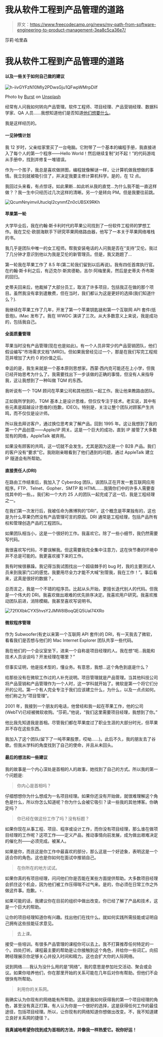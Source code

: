 # 我从软件工程到产品管理的道路

> 原文：<https://www.freecodecamp.org/news/my-path-from-software-engineering-to-product-management-3ea8c5ca36e7/>

莎莉·哈里森

# 我从软件工程到产品管理的道路

#### 以及一些关于如何自己做的建议

![h-iivGYFzN10MIy2PDwsGju1QFwpWMrpDilf](img/60c2f09fb6f5635a036cc7912c67ae18.png)

Photo by [Burst](https://unsplash.com/photos/aoN3HWLbhdI?utm_source=unsplash&utm_medium=referral&utm_content=creditCopyText) on [Unsplash](https://unsplash.com/search/photos/fork-in-the-road?utm_source=unsplash&utm_medium=referral&utm_content=creditCopyText)

经常有人问我如何转向产品管理。软件工程师、项目经理、产品营销经理、数据科学家、QA 人员……我想知道他们是否知道[他们想要什么](https://productcoalition.com/5-reasons-not-to-be-a-pm-2b6e57bc8aba)。

我是这样经历的。

#### 一见钟情计划

我 12 岁时，父亲给家里买了一台电脑。它附带了一个基本的编程手册，我直接进入了每个人的第一个程序——Hello World！然后继续复制“对不起！”的代码游戏从手册中，找到并修复一堆错误。

作为一个孩子，我总是喜欢做拼图，编程就像解谜一样，让计算机做我想做的事情。我立刻就被吸引住了，并决定我要主修计算机科学。是的，在 12 点。

我回过头来看，有点惊讶。如此果断…如此听从我的直觉…为什么我不能一直这样做？？我一生中只经历过几次这样的清晰。另一个是转向 PM。但是我要往前跳。

![QcumNnyimviUtuclqI2cynmfZn0cUBSX9RKh](img/ca5d546bf35cda1ab71f31e64b7e1dbb.png)

#### 苹果第一轮

大学毕业后，我在约翰·斯卡利时代的苹果公司找到了一份软件工程师的梦想工作。我在艾伦·欧朋海默手下研究苹果网络路由器，他写了一本关于苹果网络堆栈的书。

我几乎是团队中唯一的女工程师。帮我安装电话的人问我是否在“支持”艾伦。我过了几分钟才意识到他以为我是艾伦的新管理员。但是，我又跑题了…

第一轮我在苹果工作了 8.5 年(第二轮我们留到以后再说)。我有四任首席执行官。在约翰·斯卡利之后，有迈克尔·斯宾德勒，吉尔·阿梅里奥，然后是史蒂夫·乔布斯的回归。

史蒂夫回来后，他裁掉了大部分员工，取消了许多项目，包括我正在做的那个项目。虽然我没有拿到遣散费，但在当时，我们都认为这是更好的选择(我们知道什么？).

我继续在苹果工作了几年，开发了第一个苹果钥匙链和第一个互联网 API 套件(低音炮)。iMac 发布了。我在 WWDC 演讲了三次。从大多数意义上来说，我是成功的，包括我自己。

#### 全面质量管理

苹果当时没有产品管理(现在也是如此)。有一个人员非常少的产品营销团队，他们假设编写“市场需求文档”(MRD)。但如果我曾经见过一个，那是在我们写完工程规范并增加了大约 0 的价值之后。

幸运的是，我生来就是一个基本原则思想家。西蒙·西内克可能还在上小学，但我已经开始思考为什么了。我需要找出下一步该做的正确的事情，但没有人来指导我，这让我想到了一种叫做 TQM 的东西。

我听说有一个 TQM 顾问在苹果公司和其他团队一起工作。我让他来教路由团队。

正如我所学到的，TQM 基本上是设计思维，但仅仅专注于技术。老实说，其中有些元素是超越设计思维的(抱歉，IDEO)。特别是，关注让整个团队对顾客产生共鸣，而不仅仅是设计师。

所以我去拜访客户，通过换位思考来了解产品。回到 1995 年。这让我想到了我的第一个产品创意——Apple/IP 网关。这是一个巨大的成功，直到 IP 接管了大多数现有的网络，AppleTalk 被弃用。

如果没有顾客的共鸣，这一切就不会发生。尤其是因为这是一个 B2B 产品。我们的客户没有“要求”它。我刚刚亲眼看到了他们遇到的问题，通过 AppleTalk 建立 IP 隧道会有所帮助。

#### 直接责任人(DRI)

在路由工作结束后，我加入了 Cyberdog 团队，该团队正在开发一套互联网应用程序。FTP、Telnet、Gopher、SMTP 和 HTML……我猜你们中的许多人需要查找其中的一些。。我们和一个大约 25 人的团队一起完成了这一切，我是工程经理之一。

在我们第一次发行后，我被任命为赛博狗的“DRI”。这个概念是苹果独有的，这也是为什么苹果仍然没有产品管理可言的原因。DRI 通常是工程经理，包括产品所有权和管理创造产品的工程团队。

如果团队相当小，这是一个很好的工作。我喜欢它。除了一些小细节，我仍然需要写代码。

我很喜欢写代码，不要误解我。但这需要我完全集中注意力，这在快节奏的环境中并不总是可能的。我更喜欢接下来的工作。

我有时候很暴躁。我记得当我试图找出一个超级棘手的 bug 时，我的主要测试人员来到我家门口的感觉。我要用尽全力才能不大喊“别管我，我在工作！”。事后看来，这真是很好的数据？。

总而言之，我是一个不错的程序员。比起从头开始，更擅长迭代别人的代码。但我是一个伟大的 DRI。我喜欢做出艰难的优先排序决定。我喜欢用户研究。我喜欢推动团队前进，消除模糊。我甚至喜欢写说明书。

![72fXXbkCYX5hvsY2JMW8IBoqQEQ5UaI74XRo](img/590b7f8022f9a5ca45a55313d648da7f.png)

#### 微软程序管理

作为 Subwoofer(有史以来第一个互联网 API 套件)的 DRI，有一天我去了微软，看看我们是否想与他们的 Mac Internet Explorer 团队共享一些代码。

我在他们的一个会议室坐下，进来一个自称是项目经理的人。我在想“呃…我能和技术人员谈谈吗？开发经理在哪里？”

但事实证明，他是技术型的，懂业务。有意思，我想…这个角色到底是什么？

给那些没有在微软工作过的人补充说明。项目管理就是产品管理。当其他科技公司将产品营销和产品管理作为一个人时，这一学科就开始了。微软是第一个将它们分开的公司。第一个有人完全专注于我们应该建立什么，为什么，以及一点点如何。他们称之为“项目管理”。

2001 年，我接到一个朋友的电话，他曾经和我一起在苹果工作，他的公司(WebTV)已经被微软收购。“莎莉，”他说，“我们这里需要项目经理，我想到了你。”

他比我先知道我是首相。尽管我们都在苹果度过了职业生涯的大部分时光，但苹果并不存在这些东西。

我加入了这个团队(留下了一吨苹果股票，哎呦……)。此后不久，我的朋友去了谷歌。但我从学科的角度找到了自己的使命，并且从未回头。

#### 最后的想法和一些建议

我的故事是一个内心深处是首相的人的故事，她找到了自己的方式。所以我的第一个问题是:

> 你内心是首相吗？

仔细想想你为什么想成为一名项目经理。如果你还没有开始做，就很难理解这个角色是什么，所以你怎么知道呢？你为什么会被它吸引？读一些我的其他博客。你确定吗？

> 你已经在做这份工作了吗？没有标题？

如果你现在从事工程、项目、程序或设计工作，而你没有项目经理，那么谁在做项目经理的工作呢？这项工作——定义产品，推动事情向前发展，成为做出艰难决定的催化剂——必须完成。被某人。

如果是你，而且这是你工作中最喜欢的部分，那么这是一个好迹象，表明这是一个适合你的角色。这也是你如何在面试中推销自己。

> 在你所在的地方试试。

如果你真的有项目经理，问问他们你是否能在某些方面提供帮助。大多数项目经理会抓住这个机会，因为他们被工作压得喘不过气来。是的，你必须在日常工作之外做这件事。抱歉。‍♀️.

如果可能的话，我建议你在目前的组织中做出改变。你已经了解了产品和技术，这是一个巨大的帮助。

让你的项目经理知道你有兴趣。找出他们在找什么。就如何实践所需技能或证明自己拥有这些技能征求意见。

> 去上课。

接受一些培训。有很多产品管理的课程你可以去上。我不打算推荐任何特定的一个。四处打听。课程最主要的帮助是让你接触到这个角色，并给你一些词汇。向招聘经理展示你足够关心并投入时间和精力。这也会扩大你的人际网络。

说到网络……我认为没什么用的是“网络”。我的意思是参加社交活动、聚会或会议。如果你培养他们，你在那里开始的关系可能在几年后对你有帮助。但他们不会很快有所帮助。

> 利用你的关系网。

我确实认为你现有的网络能有所帮助。这就是我如何获得我的第一个项目经理的角色，甚至没有真正打算。有人认为你是一个很好的选择，这是获得任何工作的最佳途径，包括项目经理。所以，让你现有的网络知道你想做出改变。不，我不知道建立良好关系网的捷径？。

#### 我真诚地希望你找到成为首相的方法，并像我一样热爱它。祝你好运！
